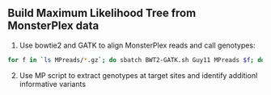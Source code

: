 ## Build Maximum Likelihood Tree from MonsterPlex data
1. Use bowtie2 and GATK to align MonsterPlex reads and call genotypes:
```bash
for f in `ls MPreads/*.gz`; do sbatch BWT2-GATK.sh Guy11 MPreads $f; done
```
2. Use MP script to extract genotypes at target sites and identify additionl informative variants
